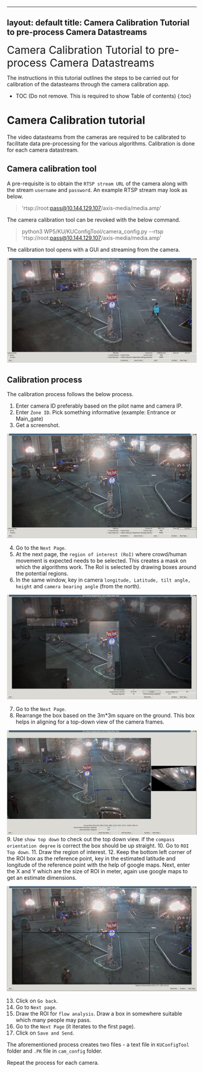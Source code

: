 
---
layout: default
title: Camera Calibration Tutorial to pre-process Camera Datastreams  <!--- This is required for the page to come in the side pane --->
---
<span style="font-size:2em;">Camera Calibration Tutorial to pre-process Camera Datastreams</span>
<!-- Using Span is a hack to avoid the title to come again in TOC.-->

The instructions in this tutorial outlines the steps to be carried out for calibration of the datasteams through the camera calibration app.

* TOC (Do not remove. This is required to show Table of contents)
 {:toc}

# Camera Calibration tutorial

The video datasteams from the cameras are required to be calibrated to facilitate data pre-processing for the various algorithms. Calibration is done for each camera datastream.

## Camera calibration tool

A pre-requisite is to obtain the ```RTSP stream URL``` of the camera along with the stream ```username``` and ```password```. An example RTSP stream may look as below.

> 'rtsp://root:pass@10.144.129.107/axis-media/media.amp'

The camera calibration tool can be revoked with the below command.

> python3 WP5/KU/KUConfigTool/camera_config.py --rtsp 'rtsp://root:pass@10.144.129.107/axis-media/media.amp'

The calibration tool opens with a GUI and streaming from the camera.

![logo](https://github.com/MONICA-Project/monica-project.github.io/raw/master/assets/img/cam-cal.png)

## Calibration process

The calibration process follows the below process.

1. Enter camera ID preferably based on the pilot name and camera IP.
2. Enter ```Zone ID```. Pick something informative (example: Entrance or Main_gate)
3. Get a screenshot.

  ![logo](https://github.com/MONICA-Project/monica-project.github.io/raw/master/assets/img/cam-cal-pg1.png)

4. Go to the ```Next Page```.
5. At the next page, the ```region of interest (RoI)``` where crowd/human movement is expected needs to be selected. This creates a mask on which the algorithms work. The RoI is selected by drawing boxes around the potential regions.
6. In the same window, key in camera ```longitude, Latitude, tilt angle, height``` and ```camera bearing angle``` (from the north).

  ![logo](https://github.com/MONICA-Project/monica-project.github.io/raw/master/assets/img/cam-cal-pg2.png)

7. Go to the ```Next Page```.
8. Rearrange the box based on the 3m*3m square on the ground. This box helps in aligning for a top-down view of the camera frames.

  ![logo](https://github.com/MONICA-Project/monica-project.github.io/raw/master/assets/img/cam-cal-pg3.png)
9. Use ```show top down``` to check out the top down view. if the ```compass orientation degree``` is correct the box should be up straight.
10. Go to ```ROI Top down```.
11. Draw the region of interest.
12. Keep the bottom left corner of the ROI box as the reference point, key in the estimated latitude and longitude of the reference point with the help of google maps. Next, enter the X and Y which are the size of ROI in meter, again use google maps to get an estimate dimensions.

  ![logo](https://github.com/MONICA-Project/monica-project.github.io/raw/master/assets/img/cam-cal-pg4.png)

13. Click on ```Go back```.
14. Go to ```Next page```.
15. Draw the ROI for ```flow analysis```. Draw a box in somewhere suitable which many people may pass.
16. Go to the ```Next Page``` (it iterates to the first page).
17. Click on ```Save and Send```.

The aforementioned process creates two files - a text file in ```KUConfigTool``` folder and ```.PK``` file in ```cam_config``` folder.

Repeat the process for each camera.
